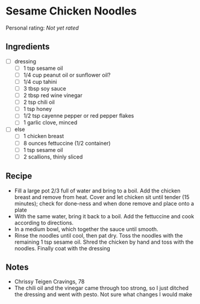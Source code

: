 <!-- Needs Manual Review -->

<!-- Do not modify sections with "AUTO-*". They are updated by make.py -->

# Sesame Chicken Noodles

<!-- rating=0; (User can specify rating on scale of 1-5) -->
<!-- AUTO-UserRating -->
Personal rating: *Not yet rated*
<!-- /AUTO-UserRating -->

<!-- name_image=None; (User can specify image name) -->
<!-- AUTO-Image -->
<!-- TODO: Capture image -->
<!-- /AUTO-Image -->

## Ingredients

* [ ] dressing
    * [ ] 1 tsp sesame oil
    * [ ] 1/4 cup peanut oil or sunflower oil?
    * [ ] 1/4 cup tahini
    * [ ] 3 tbsp soy sauce
    * [ ] 2 tbsp red wine vinegar
    * [ ] 2 tsp chili oil
    * [ ] 1 tsp honey
    * [ ] 1/2 tsp cayenne pepper or red pepper flakes
    * [ ] 1 garlic clove, minced
* [ ] else
    * [ ] 1 chicken breast
    * [ ] 8 ounces fettuccine (1/2 container)
    * [ ] 1 tsp sesame oil
    * [ ] 2 scallions, thinly sliced

## Recipe

* Fill a large pot 2/3 full of water and bring to a boil. Add the chicken breast and remove from heat. Cover and let chicken sit until tender (15 minutes); check for done-ness and when done remove and place onto a plate
* With the same water, bring it back to a boil. Add the fettuccine and cook according to directions.
* In a medium bowl, which together the sauce until smooth.
* Rinse the noodles until cool, then pat dry. Toss the noodles with the remaining 1 tsp sesame oil. Shred the chicken by hand and toss with the noodles. Finally coat with the dressing

## Notes

* Chrissy Teigen Cravings, 78
* The chili oil and the vinegar came through too strong, so I just ditched the dressing and went with pesto. Not sure what changes I would make
